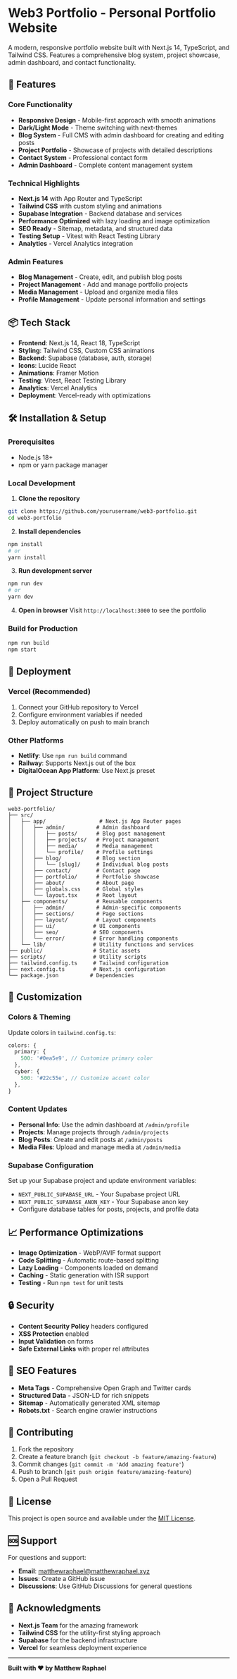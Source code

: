 # Web3 Portfolio - Personal Portfolio Website

A modern, responsive portfolio website built with Next.js 14, TypeScript, and Tailwind CSS. Features a comprehensive blog system, project showcase, admin dashboard, and contact functionality.

## 🚀 Features

### Core Functionality
- **Responsive Design** - Mobile-first approach with smooth animations
- **Dark/Light Mode** - Theme switching with next-themes
- **Blog System** - Full CMS with admin dashboard for creating and editing posts
- **Project Portfolio** - Showcase of projects with detailed descriptions
- **Contact System** - Professional contact form
- **Admin Dashboard** - Complete content management system

### Technical Highlights
- **Next.js 14** with App Router and TypeScript
- **Tailwind CSS** with custom styling and animations
- **Supabase Integration** - Backend database and services
- **Performance Optimized** with lazy loading and image optimization
- **SEO Ready** - Sitemap, metadata, and structured data
- **Testing Setup** - Vitest with React Testing Library
- **Analytics** - Vercel Analytics integration

### Admin Features
- **Blog Management** - Create, edit, and publish blog posts
- **Project Management** - Add and manage portfolio projects
- **Media Management** - Upload and organize media files
- **Profile Management** - Update personal information and settings

## 📦 Tech Stack

- **Frontend**: Next.js 14, React 18, TypeScript
- **Styling**: Tailwind CSS, Custom CSS animations
- **Backend**: Supabase (database, auth, storage)
- **Icons**: Lucide React
- **Animations**: Framer Motion
- **Testing**: Vitest, React Testing Library
- **Analytics**: Vercel Analytics
- **Deployment**: Vercel-ready with optimizations

## 🛠 Installation & Setup

### Prerequisites
- Node.js 18+ 
- npm or yarn package manager

### Local Development

1. **Clone the repository**
```bash
git clone https://github.com/yourusername/web3-portfolio.git
cd web3-portfolio
```

2. **Install dependencies**
```bash
npm install
# or
yarn install
```

3. **Run development server**
```bash
npm run dev
# or
yarn dev
```

4. **Open in browser**
Visit `http://localhost:3000` to see the portfolio

### Build for Production

```bash
npm run build
npm start
```

## 🚀 Deployment

### Vercel (Recommended)
1. Connect your GitHub repository to Vercel
2. Configure environment variables if needed
3. Deploy automatically on push to main branch

### Other Platforms
- **Netlify**: Use `npm run build` command
- **Railway**: Supports Next.js out of the box  
- **DigitalOcean App Platform**: Use Next.js preset

## 📁 Project Structure

```
web3-portfolio/
├── src/
│   ├── app/                 # Next.js App Router pages
│   │   ├── admin/          # Admin dashboard
│   │   │   ├── posts/      # Blog post management
│   │   │   ├── projects/   # Project management
│   │   │   ├── media/      # Media management
│   │   │   └── profile/    # Profile settings
│   │   ├── blog/           # Blog section
│   │   │   └── [slug]/     # Individual blog posts
│   │   ├── contact/        # Contact page
│   │   ├── portfolio/      # Portfolio showcase
│   │   ├── about/          # About page
│   │   ├── globals.css     # Global styles
│   │   └── layout.tsx      # Root layout
│   ├── components/         # Reusable components
│   │   ├── admin/          # Admin-specific components
│   │   ├── sections/       # Page sections
│   │   ├── layout/         # Layout components
│   │   ├── ui/            # UI components
│   │   ├── seo/           # SEO components
│   │   └── error/         # Error handling components
│   └── lib/               # Utility functions and services
├── public/                # Static assets
├── scripts/               # Utility scripts
├── tailwind.config.ts     # Tailwind configuration
├── next.config.ts         # Next.js configuration
└── package.json          # Dependencies
```

## 🎨 Customization

### Colors & Theming
Update colors in `tailwind.config.ts`:
```typescript
colors: {
  primary: {
    500: '#0ea5e9', // Customize primary color
  },
  cyber: {
    500: '#22c55e', // Customize accent color  
  },
}
```

### Content Updates
- **Personal Info**: Use the admin dashboard at `/admin/profile`
- **Projects**: Manage projects through `/admin/projects`
- **Blog Posts**: Create and edit posts at `/admin/posts`
- **Media Files**: Upload and manage media at `/admin/media`

### Supabase Configuration
Set up your Supabase project and update environment variables:
- `NEXT_PUBLIC_SUPABASE_URL` - Your Supabase project URL
- `NEXT_PUBLIC_SUPABASE_ANON_KEY` - Your Supabase anon key
- Configure database tables for posts, projects, and profile data

## 📈 Performance Optimizations

- **Image Optimization** - WebP/AVIF format support
- **Code Splitting** - Automatic route-based splitting
- **Lazy Loading** - Components loaded on demand
- **Caching** - Static generation with ISR support
- **Testing** - Run `npm test` for unit tests

## 🔒 Security

- **Content Security Policy** headers configured
- **XSS Protection** enabled
- **Input Validation** on forms
- **Safe External Links** with proper rel attributes

## 📝 SEO Features

- **Meta Tags** - Comprehensive Open Graph and Twitter cards
- **Structured Data** - JSON-LD for rich snippets  
- **Sitemap** - Automatically generated XML sitemap
- **Robots.txt** - Search engine crawler instructions

## 🤝 Contributing

1. Fork the repository
2. Create a feature branch (`git checkout -b feature/amazing-feature`)
3. Commit changes (`git commit -m 'Add amazing feature'`)
4. Push to branch (`git push origin feature/amazing-feature`)
5. Open a Pull Request

## 📄 License

This project is open source and available under the [MIT License](LICENSE).

## 🆘 Support

For questions and support:
- **Email**: matthewraphael@matthewraphael.xyz
- **Issues**: Create a GitHub issue
- **Discussions**: Use GitHub Discussions for general questions

## 🙏 Acknowledgments

- **Next.js Team** for the amazing framework
- **Tailwind CSS** for the utility-first styling approach
- **Supabase** for the backend infrastructure
- **Vercel** for seamless deployment experience

---

**Built with ❤️ by Matthew Raphael**
